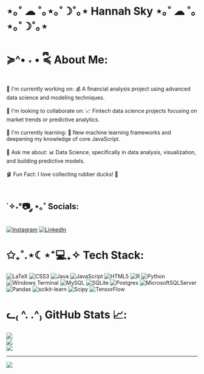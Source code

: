 # ⋆｡˚ ☁︎ ˚｡⋆｡˚☽˚｡⋆ Hannah Sky ⋆｡˚ ☁︎ ˚｡⋆｡˚☽˚｡⋆
# ≽^• ˕ • ྀི≼ About Me:
🌸 I'm currently working on: 💰 A financial analysis project using advanced data science and modeling techniques.<br><br>
🎀 I'm looking to collaborate on: 📈 Fintech data science projects focusing on market trends or predictive analytics.<br><br>
🧸 I'm currently learning: 🧠 New machine learning frameworks and deepening my knowledge of core JavaScript.<br><br>
🌷 Ask me about: 📊 Data Science, specifically in data analysis, visualization, and building predictive models.<br><br>
🩰 Fun Fact: I love collecting rubber ducks! 🐥<br><br>


## ˙✧˖°📷 ༘ ⋆｡˚ Socials:
[![Instagram](https://img.shields.io/badge/Instagram-%23E4405F.svg?logo=Instagram&logoColor=white)](https://instagram.com/hannahsky.g) [![LinkedIn](https://img.shields.io/badge/LinkedIn-%230077B5.svg?logo=linkedin&logoColor=white)](https://linkedin.com/in/https://www.linkedin.com/in/hannah-gonzalez123/) 

# ✩₊˚.⋆☾⋆⁺💻₊✧  Tech Stack:
![LaTeX](https://img.shields.io/badge/latex-%23008080.svg?style=for-the-badge&logo=latex&logoColor=white) ![CSS3](https://img.shields.io/badge/css3-%231572B6.svg?style=for-the-badge&logo=css3&logoColor=white) ![Java](https://img.shields.io/badge/java-%23ED8B00.svg?style=for-the-badge&logo=openjdk&logoColor=white) ![JavaScript](https://img.shields.io/badge/javascript-%23323330.svg?style=for-the-badge&logo=javascript&logoColor=%23F7DF1E) ![HTML5](https://img.shields.io/badge/html5-%23E34F26.svg?style=for-the-badge&logo=html5&logoColor=white) ![R](https://img.shields.io/badge/r-%23276DC3.svg?style=for-the-badge&logo=r&logoColor=white) ![Python](https://img.shields.io/badge/python-3670A0?style=for-the-badge&logo=python&logoColor=ffdd54) ![Windows Terminal](https://img.shields.io/badge/Windows%20Terminal-%234D4D4D.svg?style=for-the-badge&logo=windows-terminal&logoColor=white) ![MySQL](https://img.shields.io/badge/mysql-4479A1.svg?style=for-the-badge&logo=mysql&logoColor=white) ![SQLite](https://img.shields.io/badge/sqlite-%2307405e.svg?style=for-the-badge&logo=sqlite&logoColor=white) ![Postgres](https://img.shields.io/badge/postgres-%23316192.svg?style=for-the-badge&logo=postgresql&logoColor=white) ![MicrosoftSQLServer](https://img.shields.io/badge/Microsoft%20SQL%20Server-CC2927?style=for-the-badge&logo=microsoft%20sql%20server&logoColor=white) ![Pandas](https://img.shields.io/badge/pandas-%23150458.svg?style=for-the-badge&logo=pandas&logoColor=white) ![scikit-learn](https://img.shields.io/badge/scikit--learn-%23F7931E.svg?style=for-the-badge&logo=scikit-learn&logoColor=white) ![Scipy](https://img.shields.io/badge/SciPy-%230C55A5.svg?style=for-the-badge&logo=scipy&logoColor=%white) ![TensorFlow](https://img.shields.io/badge/TensorFlow-%23FF6F00.svg?style=for-the-badge&logo=TensorFlow&logoColor=white) 
# ᓚ₍ ^. .^₎ GitHub Stats 📈:
![](https://github-readme-stats.vercel.app/api?username=hannahskyg&theme=radical&hide_border=false&include_all_commits=false&count_private=false)<br/>
![](https://nirzak-streak-stats.vercel.app/?user=hannahskyg&theme=radical&hide_border=false)<br/>
![](https://github-readme-stats.vercel.app/api/top-langs/?username=hannahskyg&theme=radical&hide_border=false&include_all_commits=false&count_private=false&layout=compact)

---
[![](https://visitcount.itsvg.in/api?id=hannahskyg&icon=7&color=5)](https://visitcount.itsvg.in)

